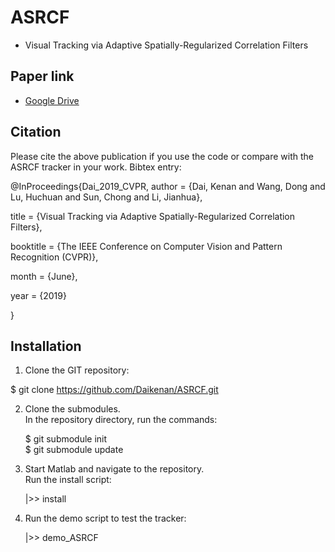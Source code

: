 # ASRCF
- Visual Tracking via Adaptive Spatially-Regularized Correlation Filters

## Paper link
- [Google Drive](https://drive.google.com/file/d/1zsUnEmXTLwXqTKytpv3dWTqEreK90_bI/view?usp=sharing)
## Citation
Please cite the above publication if you use the code or compare with the ASRCF tracker in your work. Bibtex entry:

@InProceedings{Dai_2019_CVPR,
author = {Dai, Kenan and Wang, Dong and Lu, Huchuan and Sun, Chong and Li, Jianhua},

title = {Visual Tracking via Adaptive Spatially-Regularized Correlation Filters},

booktitle = {The IEEE Conference on Computer Vision and Pattern Recognition (CVPR)},

month = {June},

year = {2019}

}

## Installation
1. Clone the GIT repository:

 $ git clone https://github.com/Daikenan/ASRCF.git

2. Clone the submodules.  
   In the repository directory, run the commands:

   $ git submodule init  
   $ git submodule update

3. Start Matlab and navigate to the repository.  
   Run the install script:

   |>> install

4. Run the demo script to test the tracker:

   |>> demo_ASRCF
